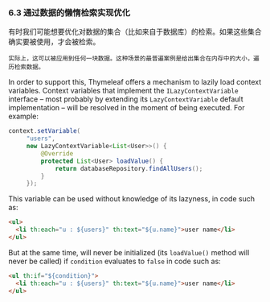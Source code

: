 ### 6.3 通过数据的懒惰检索实现优化

有时我们可能想要优化对数据的集合（比如来自于数据库）的检索。如果这些集合确实要被使用，才会被检索。
```
实际上，这可以被应用到任何一块数据。这种场景的最普遍案例是给出集合在内存中的大小，遍历检索数据。
```
In order to support this, Thymeleaf offers a mechanism to lazily load context variables. Context variables that implement the `ILazyContextVariable` interface – most probably by extending its `LazyContextVariable` default implementation – will be resolved in the moment of being executed. For example:
```java
context.setVariable(
     "users",
     new LazyContextVariable<List<User>>() {
         @Override
         protected List<User> loadValue() {
             return databaseRepository.findAllUsers();
         }
     });
```
This variable can be used without knowledge of its lazyness, in code such as:
```html
<ul>
  <li th:each="u : ${users}" th:text="${u.name}">user name</li>
</ul>
```
But at the same time, will never be initialized (its `loadValue()` method will never be called) if `condition` evaluates to `false` in code such as:
```html
<ul th:if="${condition}">
  <li th:each="u : ${users}" th:text="${u.name}">user name</li>
</ul>
```
